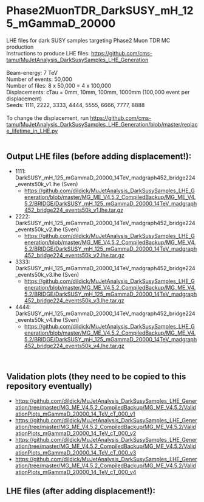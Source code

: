 # Phase2MuonTDR_DarkSUSY_mH_125_mGammaD_20000
LHE files for dark SUSY samples targeting Phase2 Muon TDR MC production
 <BR>
Instructions to produce LHE files: https://github.com/cms-tamu/MuJetAnalysis_DarkSusySamples_LHE_Generation <BR>
 <BR>
Beam-energy: 7 TeV <BR>
Number of events: 50,000 <BR>
Number of files: 8 x 50,000 = 4 x 100,000 <BR>
Displacements: cTau = 0mm, 10mm, 100mm, 1000mm (100,000 event per displacement) <BR>
Seeds: 1111, 2222, 3333, 4444, 5555, 6666, 7777, 8888 <BR>
 <BR>
To change the displacement, run https://github.com/cms-tamu/MuJetAnalysis_DarkSusySamples_LHE_Generation/blob/master/replace_lifetime_in_LHE.py <BR>
<BR>

## Output LHE files (before adding displacement!): <BR>
   * 1111: DarkSUSY_mH_125_mGammaD_20000_14TeV_madgraph452_bridge224_events50k_v1.lhe (Sven) <BR>
      * https://github.com/dildick/MuJetAnalysis_DarkSusySamples_LHE_Generation/blob/master/MG_ME_V4.5.2_CompiledBackup/MG_ME_V4.5.2/BRIDGE/DarkSUSY_mH_125_mGammaD_20000_14TeV_madgraph452_bridge224_events50k_v1.lhe.tar.gz
   * 2222: DarkSUSY_mH_125_mGammaD_20000_14TeV_madgraph452_bridge224_events50k_v2.lhe (Sven) <BR>
      * https://github.com/dildick/MuJetAnalysis_DarkSusySamples_LHE_Generation/blob/master/MG_ME_V4.5.2_CompiledBackup/MG_ME_V4.5.2/BRIDGE/DarkSUSY_mH_125_mGammaD_20000_14TeV_madgraph452_bridge224_events50k_v2.lhe.tar.gz
   * 3333: DarkSUSY_mH_125_mGammaD_20000_14TeV_madgraph452_bridge224_events50k_v3.lhe (Sven) <BR>
      * https://github.com/dildick/MuJetAnalysis_DarkSusySamples_LHE_Generation/blob/master/MG_ME_V4.5.2_CompiledBackup/MG_ME_V4.5.2/BRIDGE/DarkSUSY_mH_125_mGammaD_20000_14TeV_madgraph452_bridge224_events50k_v3.lhe.tar.gz
   * 4444: DarkSUSY_mH_125_mGammaD_20000_14TeV_madgraph452_bridge224_events50k_v4.lhe (Sven) <BR>
      * https://github.com/dildick/MuJetAnalysis_DarkSusySamples_LHE_Generation/blob/master/MG_ME_V4.5.2_CompiledBackup/MG_ME_V4.5.2/BRIDGE/DarkSUSY_mH_125_mGammaD_20000_14TeV_madgraph452_bridge224_events50k_v4.lhe.tar.gz
<BR>

## Validation plots (they need to be copied to this repository eventually)
   * https://github.com/dildick/MuJetAnalysis_DarkSusySamples_LHE_Generation/tree/master/MG_ME_V4.5.2_CompiledBackup/MG_ME_V4.5.2/ValidationPlots_mGammaD_20000_14_TeV_cT_000_v1<BR>
   * https://github.com/dildick/MuJetAnalysis_DarkSusySamples_LHE_Generation/tree/master/MG_ME_V4.5.2_CompiledBackup/MG_ME_V4.5.2/ValidationPlots_mGammaD_20000_14_TeV_cT_000_v2<BR>
   * https://github.com/dildick/MuJetAnalysis_DarkSusySamples_LHE_Generation/tree/master/MG_ME_V4.5.2_CompiledBackup/MG_ME_V4.5.2/ValidationPlots_mGammaD_20000_14_TeV_cT_000_v3<BR>
   * https://github.com/dildick/MuJetAnalysis_DarkSusySamples_LHE_Generation/tree/master/MG_ME_V4.5.2_CompiledBackup/MG_ME_V4.5.2/ValidationPlots_mGammaD_20000_14_TeV_cT_000_v4<BR>

## LHE files (after adding displacement!): <BR>
